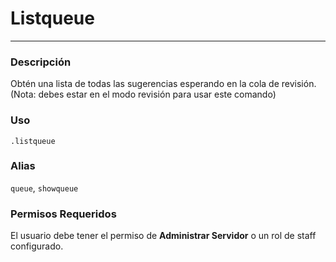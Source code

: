# Listqueue
---
### Descripción
Obtén una lista de todas las sugerencias esperando en la cola de revisión. (Nota: debes estar en el modo revisión para usar este comando)
### Uso
```
.listqueue
```
### Alias
`queue`, `showqueue`
### Permisos Requeridos
El usuario debe tener el permiso de **Administrar Servidor** o un rol de staff configurado.
